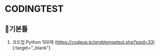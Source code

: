 # CODINGTEST

## 🤙기본틀
1. 코드업 Python 100제 (https://codeup.kr/problemsetsol.php?psid=33){:target="_blank"}

